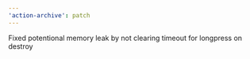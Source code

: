 ```yaml
---
'action-archive': patch
---
```


Fixed potentional memory leak by not clearing timeout for longpress on destroy
